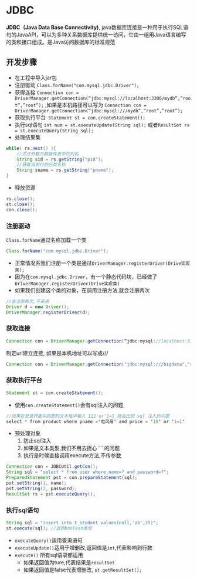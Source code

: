 # JDBC

**JDBC（Java Data Base Connectivity)**, java数据库连接是一种用于执行SQL语句的JavaAPI，可以为多种关系数据库提供统一访问，它由一组用Java语言编写的类和接口组成。是Java访问数据库的标准规范

## 开发步骤

- 在工程中导入jar包
- 注册驱动 `Class.forName("com.mysql.jdbc.Driver");`
- 获得连接 `Connection con = DriverManager.getConnection(“jdbc:mysql://localhost:3306/mydb”,”root”,”root”);` ,如果是本机路径可以写为 `Connection con = DriverManager.getConnection(“jdbc:mysql:///mydb”,”root”,”root”);`
- 获取执行平台` Statement st = con.createStatement();`
- 执行sql语句 `int num = st.executeUpdate(String sql);` 或者`ResultSet rs = st.executeQuery(String sql);`
- 处理结果集
```java
while( rs.next() ){
	//方法参数为数据库表中的列名
	String sid = rs.getString("pid");
	//获取当前行的分类名称
	String sname = rs.getString("pname");
}
```
- 释放资源
```java
rs.close();
st.close();
con.close();
```

### 注册驱动

`Class.forName`通过名称加载一个类
```java
Class.forName("com.mysql.jdbc.Driver");
```

- 正常情况系我们注册一个类是通过`DriverManager.registerDriver(Drive实现类);`
- 因为在`com.mysql.jdbc.Driver`，有一个静态代码块，已经做了`DriverManager.registerDriver(Drive实现类)`
- 如果我们创建这个类的对象，在调用注册方法,就会注册两次

```java
//会注册两次,不采用
Driver d = new Driver();
DriverManager.registerDriver(d);
```

### 获取连接
```java
Connection con = DriverManager.getConnection(“jdbc:mysql://localhost:3306/mydb”,”root”,”root”);
```
		
制定url建立连接, 如果是本机地址可以写成///
```java
Connection con = DriverManager.getConnection("jdbc:mysql:///bigdata","root","root" );
```		
		
### 获取执行平台
```java
Statement st = con.createStatement();
```

- 使用`con.createStatement()`会有sql注入的问题
```java
//如果在登录界面中的密码文本框中输入 111'or'1=1 就会出现 sql 注入的问题
select * from product where pname ='电风扇' and price = '10' or '1=1'
```

- 预处理对象
	1. 防止sql注入 
	2. 如果是文本类型,我们不用去担心 ' ' 的问题
	3. 执行是时候直接调用execute方法,不传参数
```java
Connection con = JDBCUtil.getCon();
String sql = "select * from user where name=? and password=?";
PreparedStatement pst = con.prepareStatement(sql);
pst.setString(1, name);
pst.setString(2, password);
ResultSet rs = pst.executeQuery();
```
		
### 执行sql语句
```java
String sql = "insert into t_student values(null,'zh',25)";
st.execute(sql); //返回boolean类型
```

- `executeQuery()`适用查询语句
- `executeUpdate()`适用于增删改,返回值是`int`,代表影响到行数
- `execute()` 所有sql语录都适用
  - 如果返回值为ture,代表结果是`resultSet`
  - 如果返回值是false代表增删改, `st.getResultSet();`


















